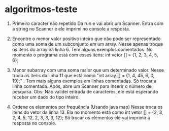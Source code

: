 # algoritmos-teste

1) Primeiro caracter não repetido
      Dá run e vai abrir um Scanner. Entra com a string no Scanner e ele imprimi no console a resposta.
    
2) Encontre o menor valor positivo inteiro que não pode ser representado como uma soma de um subconjunto em um array.
      Nesse apenas troque os itens do array na linha 6. Tem alguns exemplos comentados. No momento o programa está com
      esses itens: int vetor [] = {1, 2, 3, 4, 5, 6};
      
3) Menor subarray com uma soma maior que um determinado valor.
      Nesse troca os itens da linha 11 que está como "int array [] = {1, 4, 45, 6, 0, 19};" . 
      Tem mais alguns exemplos em linhas comentadas. Só trocar a linha comentada. Após, abre um Scanner 
      para inserir o número de pesquisa. 
      Obs: Não validei entrada de caracteres, ele está esperando receber um dado do tipo inteiro.
      
4) Ordene os elementos por frequência (Usando java map)
      Nesse troca os itens do vetor da linha 13. Ela no momento está como 	int vetor [] = {2, 3, 2, 4, 5, 12, 2, 3, 3, 3, 12};
      Só trocar os elementos ele vai imprimir a resposta no console.
    
